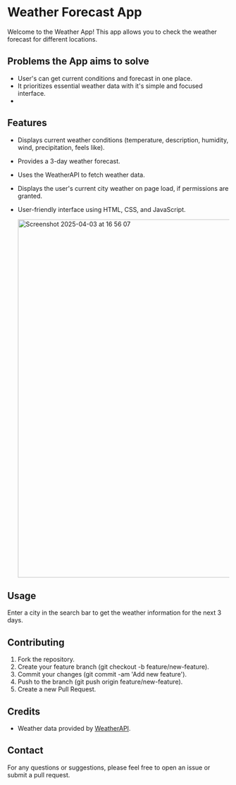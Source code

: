 # Weather Forecast App

Welcome to the Weather App! This app allows you to check the weather forecast for different locations.

## Problems the App aims to solve
* User's can get current conditions and forecast in one place.
* It prioritizes essential weather data with it's simple and focused interface.
* 


## Features
* Displays current weather conditions (temperature, description, humidity, wind, precipitation, feels like).
* Provides a 3-day weather forecast.
* Uses the WeatherAPI to fetch weather data.
* Displays the user's current city weather on page load, if permissions are granted.
* User-friendly interface using HTML, CSS, and JavaScript.

  <img width="814" alt="Screenshot 2025-04-03 at 16 56 07" src="https://github.com/user-attachments/assets/1e746f36-7b1c-4075-a40d-ae5630e109c8" />


## Usage

Enter a city in the search bar to get the weather information for the next 3 days.

## Contributing

1. Fork the repository.
2. Create your feature branch (git checkout -b feature/new-feature).
3. Commit your changes (git commit -am 'Add new feature').
4. Push to the branch (git push origin feature/new-feature).
5. Create a new Pull Request.

## Credits

- Weather data provided by [WeatherAPI](https://www.weatherapi.com/).

## Contact

For any questions or suggestions, please feel free to open an issue or submit a pull request.
